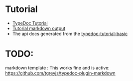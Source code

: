 # Tutorial

 * [TypeDoc Tutorial](https://cancerberosgx.github.io/javascript-documentation-examples/examples/typedoc-tutorial-basic/docs/docco/src/index.html)
 * [Tutorial markdown output](https://cancerberosgx.github.io/javascript-documentation-examples/examples/typedoc-tutorial-basic/docs/tutorial.md)
 * The api docs generated from the [typedoc-tutorial-basic](https://cancerberosgx.github.io/javascript-documentation-examples/examples/typedoc-tutorial-basic/docs/tutorial.md)

# TODO: 

markdown template : This works fine and is active: https://github.com/tgreyjs/typedoc-plugin-markdown